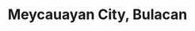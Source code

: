 ---
title: Meycauayan City, Bulacan
url: /meycauayan-city-bulacan/
latitude: 14.726
longitude: 120.972
---